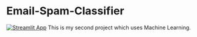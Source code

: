 # Email-Spam-Classifier

[![Streamlit App](https://static.streamlit.io/badges/streamlit_badge_black_white.svg)](https://ajinkode-email-spam-classifier-app-ow390e.streamlit.app/)
This is my second project which uses Machine Learning.
